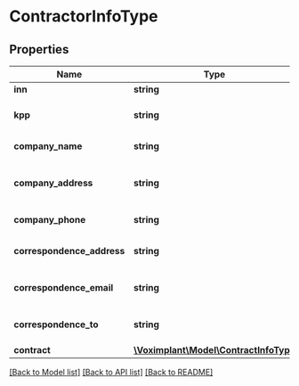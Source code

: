 # ContractorInfoType

## Properties
Name | Type | Description | Notes
------------ | ------------- | ------------- | -------------
**inn** | **string** | ИНН | 
**kpp** | **string** | КПП (отсутствует для ИП). | [optional] 
**company_name** | **string** | The full company name. | 
**company_address** | **string** | The full company address with a postcode. | 
**company_phone** | **string** | The company phone. | [optional] 
**correspondence_address** | **string** | The correspondence address. | [optional] 
**correspondence_email** | **string** | The correspondence email. | [optional] 
**correspondence_to** | **string** | The correspondence to. | [optional] 
**contract** | [**\Voximplant\Model\ContractInfoType**](ContractInfoType.md) |  | [optional] 

[[Back to Model list]](../README.md#documentation-for-models) [[Back to API list]](../README.md#documentation-for-api-endpoints) [[Back to README]](../README.md)


